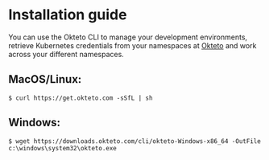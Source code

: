 # Installation guide

You can use the Okteto CLI to manage your development environments, retrieve Kubernetes credentials from your namespaces at [Okteto](https://cloud.okteto.com) and work across your different namespaces.

## MacOS/Linux:
```console
$ curl https://get.okteto.com -sSfL | sh
````

## Windows:
```console
$ wget https://downloads.okteto.com/cli/okteto-Windows-x86_64 -OutFile c:\windows\system32\okteto.exe
```


